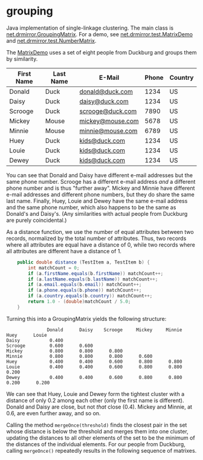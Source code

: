 # grouping
Java implementation of single-linkage clustering. The main class is [net.drmirror.GroupingMatrix](src/net/drmirror/GroupingMatrix.java). For a demo, see [net.drmirror.test.MatrixDemo](src/net/drmirror/test/MatrixDemo.java) and [net.drmirror.test.NumberMatrix](src/net/drmirror/test/NumberMatrix.java). 

The [MatrixDemo](src/net/drmirror/MatrixDemo) uses a set of eight people from Duckburg and groups
them by similarity. 

First Name | Last Name | E-Mail           | Phone | Country
-----------|-----------|------------------|-------|--------
Donald     | Duck      | donald@duck.com  | 1234  | US
Daisy      | Duck      | daisy@duck.com   | 1234  | US
Scrooge    | Duck      | scrooge@duck.com | 7890  | US
Mickey     | Mouse     | mickey@mouse.com | 5678  | US
Minnie     | Mouse     | minnie@mouse.com | 6789  | US
Huey     | Duck       | kids@duck.com  | 1234  | US
Louie     | Duck      | kids@duck.com  | 1234  | US
Dewey     | Duck      | kids@duck.com  | 1234  | US

You can see that Donald and Daisy have different e-mail addresses but the same phone number. Scrooge has a different e-mail address *and* a different phone number and is thus "further away". Mickey and Minnie have different e-mail addresses and different phone numbers, but they do share the same last name. Finally, Huey, Louie and Dewey have the same e-mail address and the same phone number, which also happens to be the same as Donald's and Daisy's. (Any similarities with actual people from Duckburg are purely coincidental.)

As a distance function, we use the number of equal attributes between two records, normalized by the total number of attributes.  Thus, two records where all attributes are equal have a distance of 0, while two records where all attributes are different have a distance of 1.

```java
	public double distance (TestItem a, TestItem b) {
		int matchCount = 0;
		if (a.firstName.equals(b.firstName)) matchCount++;
		if (a.lastName.equals(b.lastName)) matchCount++;
		if (a.email.equals(b.email)) matchCount++;
		if (a.phone.equals(b.phone)) matchCount++;
		if (a.country.equals(b.country)) matchCount++;
		return 1.0 - (double)matchCount / 5.0;
	}
```

Turning this into a GroupingMatrix yields the following structure:

```
               Donald      Daisy    Scrooge     Mickey     Minnie       Huey      Louie
Daisy           0.400
Scrooge         0.600      0.600
Mickey          0.800      0.800      0.800
Minnie          0.800      0.800      0.800      0.600
Huey            0.400      0.400      0.600      0.800      0.800
Louie           0.400      0.400      0.600      0.800      0.800      0.200
Dewey           0.400      0.400      0.600      0.800      0.800      0.200      0.200
```

We can see that Huey, Louie and Dewey form the tightest cluster with a distance of only 0.2 among each other (only the first name is different).  Donald and Daisy are close, but not *that* close (0.4).  Mickey and Minnie, at 0.6, are even further away, and so on.

Calling the method ```mergeOnce(threshold)``` finds the closest pair in the set whose distance is below the threshold and merges them into one cluster, updating the distances to all other elements of the set to be the minimum of the distances of the individual elements.  For our people from Duckburg, calling ```mergeOnce()``` repeatedly results in the following sequence of matrixes.

